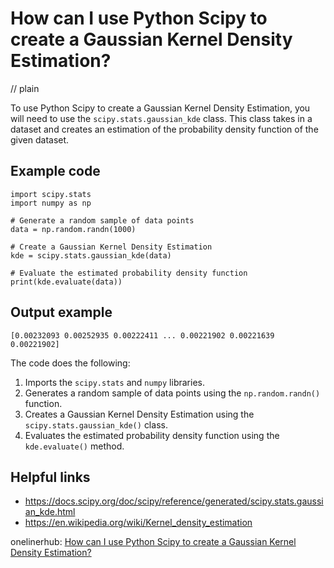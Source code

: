 # How can I use Python Scipy to create a Gaussian Kernel Density Estimation?
// plain

To use Python Scipy to create a Gaussian Kernel Density Estimation, you will need to use the `scipy.stats.gaussian_kde` class. This class takes in a dataset and creates an estimation of the probability density function of the given dataset.

## Example code

```
import scipy.stats
import numpy as np

# Generate a random sample of data points
data = np.random.randn(1000)

# Create a Gaussian Kernel Density Estimation
kde = scipy.stats.gaussian_kde(data)

# Evaluate the estimated probability density function
print(kde.evaluate(data))
```
## Output example

```
[0.00232093 0.00252935 0.00222411 ... 0.00221902 0.00221639 0.00221902]
```

The code does the following:
1. Imports the `scipy.stats` and `numpy` libraries.
2. Generates a random sample of data points using the `np.random.randn()` function.
3. Creates a Gaussian Kernel Density Estimation using the `scipy.stats.gaussian_kde()` class.
4. Evaluates the estimated probability density function using the `kde.evaluate()` method.

## Helpful links
- https://docs.scipy.org/doc/scipy/reference/generated/scipy.stats.gaussian_kde.html
- https://en.wikipedia.org/wiki/Kernel_density_estimation

onelinerhub: [How can I use Python Scipy to create a Gaussian Kernel Density Estimation?](https://onelinerhub.com/python-scipy/how-can-i-use-python-scipy-to-create-a-gaussian-kernel-density-estimation)